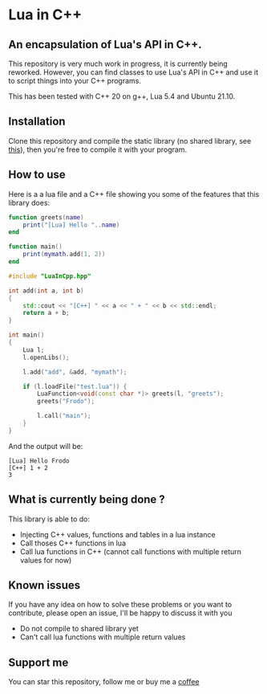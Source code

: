 # Lua in C++

## An encapsulation of Lua's API in C++.

This repository is very much work in progress, it is currently being reworked. However, you can find classes to use Lua's API in C++ and use it to script things into your C++ programs.

This has been tested with C++ 20 on g++, Lua 5.4 and Ubuntu 21.10.

## Installation

Clone this repository and compile the static library (no shared library, see [this](#known-issues)), then you're free to compile it with your program.

## How to use

Here is a a lua file and a C++ file showing you some of the features that this library does:

```lua
function greets(name)
    print("[Lua] Hello "..name)
end

function main()
    print(mymath.add(1, 2))
end
```

```cpp
#include "LuaInCpp.hpp"

int add(int a, int b)
{
    std::cout << "[C++] " << a << " + " << b << std::endl;
    return a + b;
}

int main()
{
    Lua l;
    l.openLibs();

    l.add("add", &add, "mymath");

    if (l.loadFile("test.lua")) {
        LuaFunction<void(const char *)> greets(l, "greets");
        greets("Frodo");

        l.call("main");
    }
}
```

And the output will be:
```
[Lua] Hello Frodo
[C++] 1 + 2
3
```

## What is currently being done ?

This library is able to do:

* Injecting C++ values, functions and tables in a lua instance
* Call thoses C++ functions in lua
* Call lua functions in C++ (cannot call functions with multiple return values for now)

## Known issues

If you have any idea on how to solve these problems or you want to contribute, please open an issue, I'll be happy to discuss it with you

- Do not compile to shared library yet
- Can't call lua functions with multiple return values

## Support me

You can star this repository, follow me or buy me a [coffee](https://ko-fi.com/pl0xxxy)
